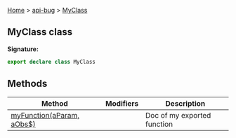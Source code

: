 [Home](./index) &gt; [api-bug](./api-bug.md) &gt; [MyClass](./api-bug.myclass.md)

## MyClass class

<b>Signature:</b>

```typescript
export declare class MyClass 
```

## Methods

|  Method | Modifiers | Description |
|  --- | --- | --- |
|  [myFunction(aParam, aObs$)](./api-bug.myclass.myfunction.md) |  | Doc of my exported function |

